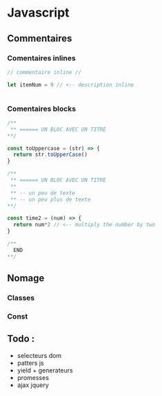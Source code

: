 # Javascript



## Commentaires
### Comentaires inlines
```js
// commentaire inline //

let itemNum = 9 // <-- description inline



```
### Comentaires blocks
```js
/**
 ** ====== UN BLOC AVEC UN TITRE
**/

const toUppercase = (str) => {
  return str.toUpperCase()
}

/**
 ** ====== UN BLOC AVEC UN TITRE
 **
 ** -- un peu de texte
 ** -- un peu plus de texte
**/

const time2 = (num) => {
  return num*2 // <-- multiply the number by two
}

/**
  END
**/

```

## Nomage 
### Classes
### Const






## Todo : 
- selecteurs dom 
- patters js
- yield + generateurs
- promesses
- ajax jquery